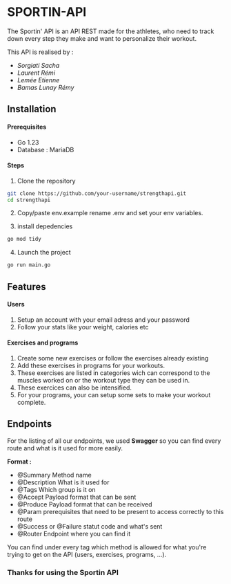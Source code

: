 # SPORTIN-API

The Sportin' API is an API REST made for the athletes, who need to track down every step they make and want to personalize their workout.

This API is realised by :
- *Sorgiati Sacha*
- *Laurent Rémi*
- *Lemée Etienne*
- *Bamas Lunay Rémy*

## Installation

#### Prerequisites

- Go 1.23
- Database : MariaDB
 
#### Steps

1. Clone the repository

```bash
git clone https://github.com/your-username/strengthapi.git
cd strengthapi
```

2. Copy/paste env.example rename .env and set your env variables.

3. install depedencies

```bash
go mod tidy
```

4. Launch the project

```bash
go run main.go
```

## Features

#### Users

1. Setup an account with your email adress and your password
1. Follow your stats like your weight, calories etc

#### Exercises and programs

1. Create some new exercises or follow the exercises already existing
1. Add these exercises in programs for your workouts.
1. These exercises are listed in categories wich can correspond to the muscles worked on or the workout type they can be used in.
1. These exercices can also be intensified.
1. For your programs, your can setup some sets to make your workout complete.


## Endpoints

For the listing of all our endpoints, we used **Swagger** so you can find every route and what is it used for more easily.


**Format :**
- @Summary Method name
- @Description What is it used for
- @Tags Which group is it on
- @Accept Payload format that can be sent
- @Produce Payload format that can be received
- @Param prerequisites that need to be present to access correctly to this route
- @Success or @Failure statut code and what's sent
- @Router Endpoint where you can find it

You can find under every tag which method is allowed for what you're trying to get on the API (users, exercises, programs, ...).

### **Thanks for using the Sportin API**
